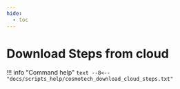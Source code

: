```yaml
---
hide:
  - toc
---
```

# Download Steps from cloud

!!! info "Command help"
    ```text
    --8<-- "docs/scripts_help/cosmotech_download_cloud_steps.txt"
    ```